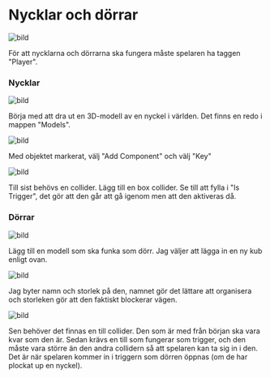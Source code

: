 # Nycklar och dörrar

![bild](https://user-images.githubusercontent.com/70745846/154798801-ea831a21-50e7-43d7-a7ee-d5f63d080f9c.png)

För att nycklarna och dörrarna ska fungera måste spelaren ha taggen "Player".

### Nycklar
![bild](https://user-images.githubusercontent.com/70745846/154798558-e71c0828-f37b-4c5b-88dc-07db946b2afc.png)

Börja med att dra ut en 3D-modell av en nyckel i världen. Det finns en redo i mappen "Models".

![bild](https://user-images.githubusercontent.com/70745846/154798698-a7afd34f-d41c-4cfa-a266-4742afd5ef8d.png)

Med objektet markerat, välj "Add Component" och välj "Key"

![bild](https://user-images.githubusercontent.com/70745846/154798774-10d83442-83ab-4a9b-a564-3604a1b48c33.png)

Till sist behövs en collider. Lägg till en box collider. Se till att fylla i "Is Trigger", det gör att den går att gå igenom men att den aktiveras då.

### Dörrar
![bild](https://user-images.githubusercontent.com/70745846/154798855-04fa6a22-ba4f-4b61-9216-7e3fa3d59f05.png)

Lägg till en modell som ska funka som dörr. Jag väljer att lägga in en ny kub enligt ovan.

![bild](https://user-images.githubusercontent.com/70745846/154798879-693185b8-42cc-4321-8b74-ada0503c2c35.png)

Jag byter namn och storlek på den, namnet gör det lättare att organisera och storleken gör att den faktiskt blockerar vägen.

![bild](https://user-images.githubusercontent.com/70745846/154798944-802e020c-2bf7-4440-93a3-bf885982b5e7.png)

Sen behöver det finnas en till collider. Den som är med från början ska vara kvar som den är. Sedan krävs en till som fungerar som trigger, och den måste vara större än den andra collidern så att spelaren kan ta sig in i den. Det är när spelaren kommer in i triggern som dörren öppnas (om de har plockat up en nyckel).
